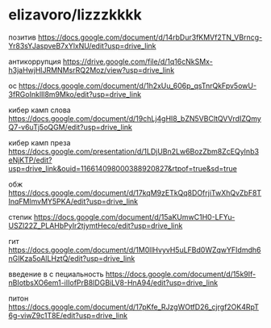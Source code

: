 # elizavoro/lizzzkkkk
позитив https://docs.google.com/document/d/14rbDur3fKMVf2TN_VBrncg-Yr83sYJaspveB7xYlxNU/edit?usp=drive_link

антикоррупция https://drive.google.com/file/d/1q16cNkSMx-h3jaHwjHlJRMNMsrRQ2Moz/view?usp=drive_link

ос https://docs.google.com/document/d/1h2xUu_606p_qsTnrQkFpv5owU-3fRGoInklIl8m9Mko/edit?usp=drive_link

кибер камп слова https://docs.google.com/document/d/19chLj4gHI8_bZN5VBCltQVVrdIZQmyQ7-v6uTj5oQGM/edit?usp=drive_link

кибер камп преза https://docs.google.com/presentation/d/1LDjUBn2Lw6BozZbm8ZcEQyInb3eNjKTP/edit?usp=drive_link&ouid=116614098000388920827&rtpof=true&sd=true

обж https://docs.google.com/document/d/17kqM9zETkQq8DOfrjiTwXhQvZbF8TInqFMlmvMY5PKA/edit?usp=drive_link

степик https://docs.google.com/document/d/15aKUmwC1H0-LFYu-USZl22Z_PLAHbPyIr2tjymtHeco/edit?usp=drive_link

гит https://docs.google.com/document/d/1M0llHvyvH5uLFBd0WZqwYFIdmdh6nGIKza5oAlLHztQ/edit?usp=drive_link
 
введение в с пециальность https://docs.google.com/document/d/15k9If-nBIotbsXO6em1-iIIofPrB8IDGBiLV8-HnA94/edit?usp=drive_link

питон https://docs.google.com/document/d/17pKfe_RJzgWOtfD26_cjrgf2OK4RpT6g-viwZ9c1T8E/edit?usp=drive_link
